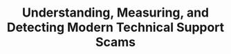 ---
title: "Understanding, Measuring, and Detecting Modern Technical Support Scams"
collection: publications
permalink: /publication/2023-tasr
year: 2023
conference: '8th IEEE European Symposium on Security and Privacy (Euro S&amp;P)'
authors: ['Jienan Liu', 'Pooja Pun', 'Phani Vadrevu', 'Roberto Perdisci']
location: 'Delft, Netherlands'
accepted: '63'
submitted: '176'
paper_url: '/files/papers/tasr.pdf'
---